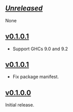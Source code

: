 ## [_Unreleased_](https://github.com/freckle/cfn-flip/compare/v0.1.0.2...main)

None

## [v0.1.0.1](https://github.com/freckle/cfn-flip/compare/v0.1.0.1...v0.1.0.2)

- Support GHCs 9.0 and 9.2

## [v0.1.0.1](https://github.com/freckle/cfn-flip/compare/v0.1.0.0...v0.1.0.1)

- Fix package manifest.

## [v0.1.0.0](https://github.com/freckle/cfn-flip/tree/v0.1.0.0)

Initial release.
